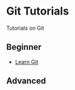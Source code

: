Git Tutorials
=============
Tutorials on Git

## Beginner

- [Learn Git](https://github.com/amiralis/git-tutorials/blob/master/learn-git.md)

## Advanced